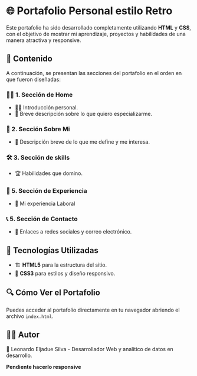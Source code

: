 # 🌐 Portafolio Personal estilo Retro

Este portafolio ha sido desarrollado completamente utilizando **HTML** y **CSS**, con el objetivo de mostrar mi aprendizaje, proyectos y habilidades de una manera atractiva y responsive.

## 📌 Contenido
A continuación, se presentan las secciones del portafolio en el orden en que fueron diseñadas:

### 🧑‍💼 1. Sección de Home

- 🙋‍♂️ Introducción personal.
- 📝 Breve descripción sobre lo que quiero especializarme.

### 💼 2. Sección Sobre Mi

- 🔗 Descripción breve de lo que me define y me interesa.

### 🛠️ 3. Sección de skills

- 🏆 Habilidades que domino.

### 💼 5. Sección de Experiencia

- 💼 Mi experiencia Laboral 

### 📞 5. Sección de Contacto

- 🔗 Enlaces a redes sociales y correo electrónico.


## 🚀 Tecnologías Utilizadas
- 🏗️ **HTML5** para la estructura del sitio.
- 🎨 **CSS3** para estilos y diseño responsivo.

## 🔍 Cómo Ver el Portafolio
Puedes acceder al portafolio directamente en tu navegador abriendo el archivo `index.html`.

## 👨‍💻 Autor
📌 Leonardo Eljadue Silva - Desarrollador Web y analitico de datos en desarrollo.

**Pendiente hacerlo responsive**